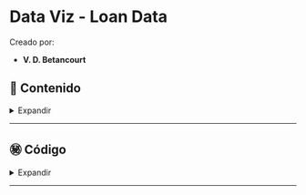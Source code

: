 
# Data Viz - Loan Data

Creado por:

- **V. D. Betancourt**




## 📑 Contenido

<details>
    <summary> Expandir </summary>

1. Introducción

2. Settings

3. Preprocessing (Data Wrangling, Data Cleaning)

4. Exploratory Data Analysis (EDA)

5. Data Visualization

    5.1 Seaborn

    5.2 Geopandas

    5.3 Plotly

    5.4 Plotly Express

    5.5 Dash

    5.6 Bokeh

    5.7 Data Profiler

7. Conclusiones


![]()


</details>

----------------






## ㊙️ **Código**

<details>
    <summary> Expandir </summary>

Loan Data

[Notebook LoanData](https://github.com/vbleal/DataViz/blob/main/LoanData/GH_DataViz_LoanData.ipynb)

</details>

----------------



